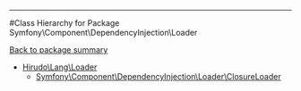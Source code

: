 - - -

#Class Hierarchy for Package Symfony\Component\DependencyInjection\Loader

<div><a href='https://github.com/JeyDotC/Hirudo-docs/tree/master/Symfony\Component\DependencyInjection\Loader'>Back to package summary</a></div>

<ul>
<li><a href="https://github.com/JeyDotC/Hirudo-docs/blob/master/Hirudo/Lang/Loader.md">Hirudo\Lang\Loader</a><ul>
<li><a href="https://github.com/JeyDotC/Hirudo-docs/blob/master/Symfony/Component/DependencyInjection/Loader/ClosureLoader.md">Symfony\Component\DependencyInjection\Loader\ClosureLoader</a></li>
</ul>
</li>
</ul>
